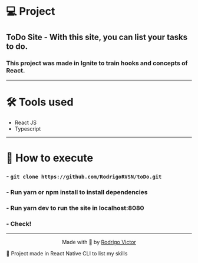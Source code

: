 # 💻 Project

## ToDo Site - With this site, you can list your tasks to do.
### This project was made in Ignite to train hooks and concepts of React.

---

# 🛠 Tools used

- React JS
- Typescript

---

# 🚀 How to execute

### - `git clone https://github.com/RodrigoRVSN/toDo.git`
### - Run yarn or npm install to install dependencies
### - Run yarn dev to run the site in localhost:8080
### - Check!

---

<p align="center"> Made with 💓 by <a href="https://www.linkedin.com/in/rodrigovictorrvsn/">Rodrigo Victor</a></p>

🚀 Project made in React Native CLI to list my skills 
